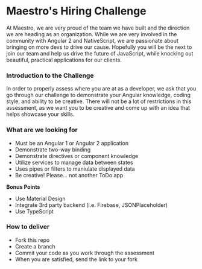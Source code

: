 # Maestro's Hiring Challenge
At Maestro, we are very proud of the team we have built and the direction we are heading as an organization. While we are very involved in the community with Angular 2 and NativeScript, we are passionate about bringing on more devs to drive our cause. Hopefully you will be the next to join our team and help us drive the future of JavaScript, while knocking out beautiful, practical applications for our clients.

### Introduction to the Challenge
In order to properly assess where you are at as a developer, we ask that you go through our challenge to demonstrate your Angular knowledge, coding style, and ability to be creative. There will not be a lot of restrictions in this assessment, as we want you to be creative and come up with an idea that helps showcase your skills.

### What are we looking for
- Must be an Angular 1 or Angular 2 application
- Demonstrate two-way binding
- Demonstrate directives or component knowledge
- Utilize services to manage data between states
- Uses pipes or filters to maniulate displayed data
- Be creative! Please... not another ToDo app

**Bonus Points**
- Use Material Design
- Integrate 3rd party backend (i.e. Firebase, JSONPlaceholder)
- Use TypeScript

### How to deliver
- Fork this repo
- Create a branch
- Commit your code as you work through the assessment 
- When you are satisfied, send the link to your fork
